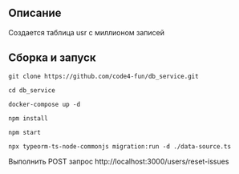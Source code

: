 ## Описание

Создается таблица usr с миллионом записей

## Сборка и запуск

`git clone https://github.com/code4-fun/db_service.git`

`cd db_service`

`docker-compose up -d`

`npm install`

`npm start`

`npx typeorm-ts-node-commonjs migration:run -d ./data-source.ts`

Выполнить POST запрос http://localhost:3000/users/reset-issues